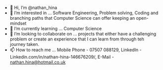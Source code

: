 - 👋 Hi, I’m @nathan_hina
- 👀 I’m interested in ... Software Engineering, Problem solving, Coding and branching paths that Computer Science can offer keeping an open-mindset
- 🌱 I’m currently learning ... Computer Science
- 💞️ I’m looking to collaborate on ... projects that either have a challenging problem or create an experience that I can learn from through teh journey taken.
- 📫 How to reach me ... Mobile Phone - 07507 088129, LinkedIn - Linkedin.com/in/nathan-hina-146676209/, E-Mail - nathan.hina@hotmail.co.uk

<!---
Debilitatum/Debilitatum is a ✨ special ✨ repository because its `README.md` (this file) appears on your GitHub profile.
You can click the Preview link to take a look at your changes.
--->

